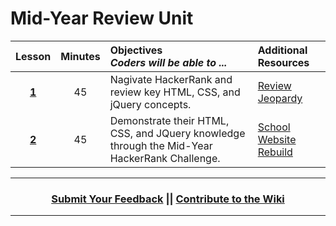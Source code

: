 # Mid-Year Review Unit 

|Lesson|Minutes|Objectives <br> *Coders will be able to ...*|Additional Resources|
|:-------:|:-------:|:-------|:-------|
|[**1**]()|45| Nagivate HackerRank and review key HTML, CSS, and jQuery concepts. |[Review Jeopardy](https://docs.google.com/presentation/d/1R3-7fGxamtDVgjeS7oxjGUrwRMk6weSa6pEczrAJXY8/edit#slide=id.g1d0118cf2a_0_406)|
|[**2**]()|45| Demonstrate their HTML, CSS, and JQuery knowledge through the Mid-Year HackerRank Challenge. |[School Website Rebuild](https://github.com/ScriptEdcurriculum/curriculum2016/tree/master/year1/units/unitReview/topics/topic3)|


----
<h3 align="center"><a href="https://docs.google.com/forms/d/e/1FAIpQLSeLpI-m6UKvIxk97F8R1iidFRaYXJ3dfcUuIjx2Pz0WMfO1SA/viewform">Submit Your Feedback</a> || <a href="https://github.com/ScriptEdcurriculum/curriculum18-19/wiki">Contribute to the Wiki</a> </h3>

----

